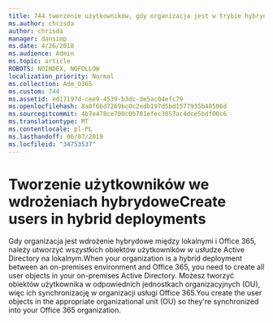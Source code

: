 ```yaml
---
title: 744 tworzenie użytkowników, gdy organizacja jest w trybie hybrydowy
ms.author: chrisda
author: chrisda
manager: dansimp
ms.date: 4/26/2018
ms.audience: Admin
ms.topic: article
ROBOTS: NOINDEX, NOFOLLOW
localization_priority: Normal
ms.collection: Adm_O365
ms.custom: 744
ms.assetid: ed17197d-cee9-4539-b3dc-de5ac04efc79
ms.openlocfilehash: 8a8f66d7269bc0c2edb197d5bd1577935b48506d
ms.sourcegitcommit: 4b7e478ce700c0b781efec3857ac4dce5bdf00c6
ms.translationtype: MT
ms.contentlocale: pl-PL
ms.lasthandoff: 06/07/2019
ms.locfileid: "34753537"
---
```

# <a name="create-users-in-hybrid-deployments"></a><span data-ttu-id="e71a1-102">Tworzenie użytkowników we wdrożeniach hybrydowe</span><span class="sxs-lookup"><span data-stu-id="e71a1-102">Create users in hybrid deployments</span></span>

<span data-ttu-id="e71a1-103">Gdy organizacja jest wdrożenie hybrydowe między lokalnymi i Office 365, należy utworzyć wszystkich obiektów użytkowników w usłudze Active Directory na lokalnym.</span><span class="sxs-lookup"><span data-stu-id="e71a1-103">When your organization is a hybrid deployment between an on-premises environment and Office 365, you need to create all user objects in your on-premises Active Directory.</span></span> <span data-ttu-id="e71a1-104">Możesz tworzyć obiektów użytkownika w odpowiednich jednostkach organizacyjnych (OU), więc ich synchronizację w organizacji usługi Office 365.</span><span class="sxs-lookup"><span data-stu-id="e71a1-104">You create the user objects in the appropriate organizational unit (OU) so they're synchronized into your Office 365 organization.</span></span>
